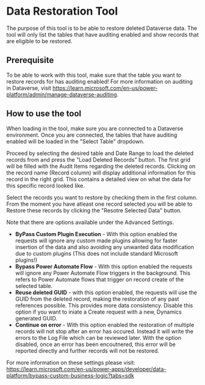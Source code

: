 # Data Restoration Tool
The purpose of this tool is to be able to restore deleted Dataverse data.
The tool will only list the tables that have auditing enabled and show records that are eligible to be restored.

## Prerequisite
To be able to work with this tool, make sure that the table you want to restore records for has auditing enabled!
For more information on auditing in Dataverse, visit https://learn.microsoft.com/en-us/power-platform/admin/manage-dataverse-auditing.

## How to use the tool
When loading in the tool, make sure you are connected to a Dataverse environment.
Once you are connected, the tables that have auditing enabled will be loaded in the "Select Table" dropdown.

Proceed by selecting the desired table and Date Range to load the deleted records from and press the "Load Deleted Records" button.
The first grid will be filled with the Audit Items regarding the deleted records.
Clicking on the record name (Record column) will display additional information for this record in the right grid.
This contains a detailed view on what the data for this specific record looked like.

Select the records you want to restore by checking them in the first column.
From the moment you have atleast one record selected you will be able to Restore these records by clicking the "Resotre Selected Data" button.

Note that there are  options available under the Advanced Settings.
- **ByPass Custom Plugin Execution** -  With this option enabled the requests will ignore any custom made plugins allowing for faster insertion of the data and also avoiding any unwanted data modification due to custom plugins (This does not include standard Microsoft plugins!)
- **Bypass Power Automate Flow** - With this option enabled the requests will ignore any Power Automate Flow triggers in the background. This refers to Power Automate flows that trigger on record create of the selected table.
- **Reuse deleted GUID** - with this option enabled, the requests will use the GUID from the deleted record, making the restoration of any past references possible. This provides more data consistency. Disable this option if you want to iniate a Create request with a new, Dynamics generated GUID.
- **Continue on error** - With this option enabled the restoration of multiple records will not stop after an error has occured. Instead it will write the errors to the Log File which can be reviewed later. With the option disabled, once an error has been encoutnered, this error will be reported directly and further records will not be restored.

For more information on these settings please visit: https://learn.microsoft.com/en-us/power-apps/developer/data-platform/bypass-custom-business-logic?tabs=sdk